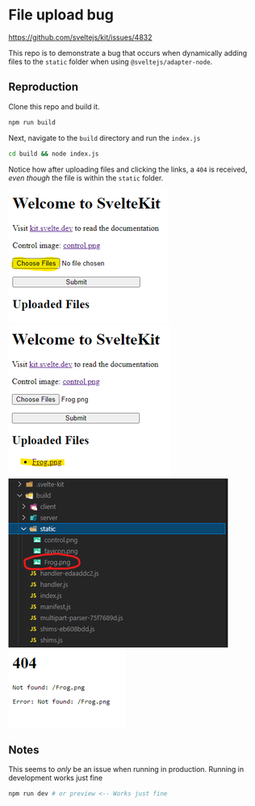 # File upload bug

https://github.com/sveltejs/kit/issues/4832

This repo is to demonstrate a bug that occurs when dynamically adding files to the `static` folder when using `@sveltejs/adapter-node`.

## Reproduction

Clone this repo and build it.

```bash
npm run build
```

Next, navigate to the `build` directory and run the `index.js`

```bash
cd build && node index.js
```

Notice how after uploading files and clicking the links, a `404` is received, _even though_ the file is within the `static` folder.

![choose](.github/choose.png)
![submitted](.github/submitted.png)
![file](.github/file.png)
![404](.github/404.png)

## Notes

This seems to _only_ be an issue when running in production. Running in development works just fine

```bash
npm run dev # or preview <-- Works just fine
```
